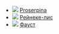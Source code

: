 * ![](/books/poetry/Иоганн%20Вольфганг%20Гете/Proserpina.jpg) [Proserpina](/books/poetry/Иоганн%20Вольфганг%20Гете/Proserpina)
* ![](/books/poetry/Иоганн%20Вольфганг%20Гете/Рейнеке-лис.jpg) [Рейнеке-лис](/books/poetry/Иоганн%20Вольфганг%20Гете/Рейнеке-лис)
* ![](/books/poetry/Иоганн%20Вольфганг%20Гете/Фауст.jpg) [Фауст](/books/poetry/Иоганн%20Вольфганг%20Гете/Фауст)